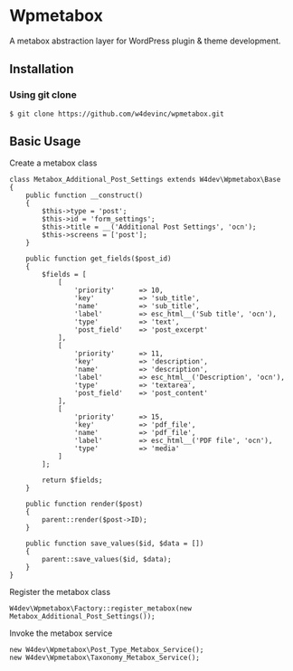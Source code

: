 # Wpmetabox

A metabox abstraction layer for WordPress plugin & theme development.

## Installation

### Using git clone
```
$ git clone https://github.com/w4devinc/wpmetabox.git
```

## Basic Usage

Create a metabox class

```
class Metabox_Additional_Post_Settings extends W4dev\Wpmetabox\Base
{
	public function __construct()
	{
		$this->type = 'post';
		$this->id = 'form_settings';
		$this->title = __('Additional Post Settings', 'ocn');
		$this->screens = ['post'];
	}

	public function get_fields($post_id)
	{
		$fields = [
			[
				'priority'		=> 10,
				'key' 			=> 'sub_title',
				'name' 			=> 'sub_title',
				'label' 		=> esc_html__('Sub title', 'ocn'),
				'type' 			=> 'text',
				'post_field' 	=> 'post_excerpt'
			],
			[
				'priority'		=> 11,
				'key' 			=> 'description',
				'name' 			=> 'description',
				'label' 		=> esc_html__('Description', 'ocn'),
				'type' 			=> 'textarea',
				'post_field' 	=> 'post_content'
			],
			[
				'priority'		=> 15,
				'key' 			=> 'pdf_file',
				'name' 			=> 'pdf_file',
				'label' 		=> esc_html__('PDF file', 'ocn'),
				'type' 			=> 'media'
			]
		];

		return $fields;
	}

	public function render($post)
	{
		parent::render($post->ID);
	}

	public function save_values($id, $data = [])
	{
		parent::save_values($id, $data);
	}
}
```

Register the metabox class
```
W4dev\Wpmetabox\Factory::register_metabox(new Metabox_Additional_Post_Settings());
```

Invoke the metabox service
```
new W4dev\Wpmetabox\Post_Type_Metabox_Service();
new W4dev\Wpmetabox\Taxonomy_Metabox_Service();
```